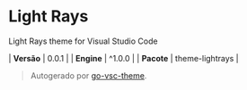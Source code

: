 # Light Rays

Light Rays theme for Visual Studio Code

| **Versão** | 0.0.1 |
| **Engine** | ^1.0.0 |
| **Pacote** | theme-lightrays |

> Autogerado por [go-vsc-theme](https://github.com/natalbu/go-vsc-theme).
